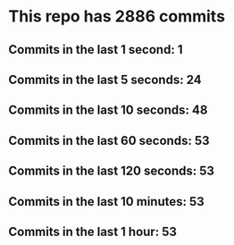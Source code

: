 # This repo has 2886 commits

## Commits in the last 1 second: 1
## Commits in the last 5 seconds: 24
## Commits in the last 10 seconds: 48
## Commits in the last 60 seconds: 53
## Commits in the last 120 seconds: 53
## Commits in the last 10 minutes: 53
## Commits in the last 1 hour: 53
